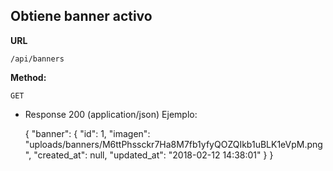 **Obtiene banner activo**
----

 **URL**

    /api/banners

 **Method:**

  `GET`
  
  + Response 200 (application/json) Ejemplo:
  

    {
        "banner": {
            "id": 1,
            "imagen": "uploads\/banners\/M6ttPhssckr7Ha8M7fb1yfyQOZQIkb1uBLK1eVpM.png",
            "created_at": null,
            "updated_at": "2018-02-12 14:38:01"
        }
    }